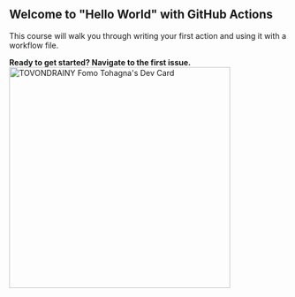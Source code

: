 ## Welcome to "Hello World" with GitHub Actions

This course will walk you through writing your first action and using it with a workflow file. 

**Ready to get started? Navigate to the first issue.**
<a href="https://app.daily.dev/yuritovo"><img src="https://api.daily.dev/devcards/d499d9da091c41fd86635e9b2b23881b.png?r=b56" width="400" alt="TOVONDRAINY Fomo Tohagna's Dev Card"/></a>

